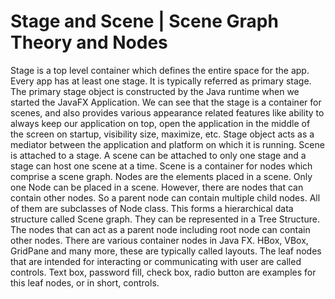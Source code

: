 # Stage and Scene | Scene Graph Theory and Nodes 

Stage is a top level container which defines the entire space for the app. 
Every app has at least one stage. It is typically referred as primary stage. The
primary stage object is constructed by the Java runtime when we started the JavaFX
Application. We can see that the stage is a container for scenes, and also provides 
various appearance related features like ability to always keep our application on 
top, open the application in the middle of the screen on startup, visibility size,
maximize, etc. Stage object acts as a mediator between the application and 
platform on which it is running. Scene is attached to a stage. A scene can be 
attached to only one stage and a stage can host one scene at a time. Scene is a 
container for nodes which comprise a scene graph. Nodes are the elements placed in a 
scene. Only one Node can be placed in a scene. However, there are nodes that can contain 
other nodes. So a parent node can contain multiple child nodes. All of them are 
subclasses of Node class. This forms a hierarchical data structure called Scene 
graph. They can be represented in a Tree Structure. The nodes that can act as a parent
node including root node can contain other nodes. There are various container nodes in 
Java FX. HBox, VBox, GridPane and many more, these are typically called layouts. 
The leaf nodes that are intended for interacting or communicating with user are called 
controls. Text box, password fill, check box, radio button are examples for this 
leaf nodes, or in short, controls. 


